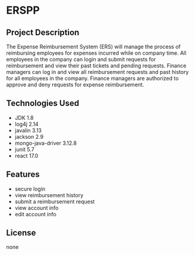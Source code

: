 # ERSPP

## Project Description 

The Expense Reimbursement System (ERS) will manage the process of reimbursing employees for expenses incurred while on company time. All employees in the company can login and submit requests for reimbursement and view their past tickets and pending requests. Finance managers can log in and view all reimbursement requests and past history for all employees in the company. Finance managers are authorized to approve and deny requests for expense reimbursement.

## Technologies Used

- JDK 1.8
- log4j 2.14
- javalin 3.13
- jackson 2.9
- mongo-java-driver 3.12.8
- junit 5.7
- react 17.0

## Features

- secure login
- view reimbursement history
- submit a reimbursement request
- view account info
- edit account info

## License

none

